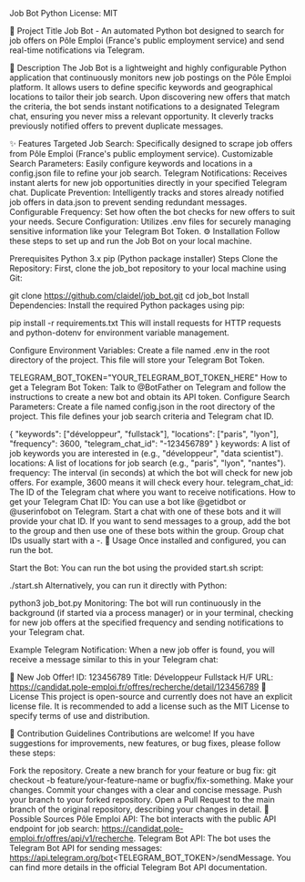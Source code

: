 Job Bot
Python License: MIT

🚀 Project Title
Job Bot - An automated Python bot designed to search for job offers on Pôle Emploi (France's public employment service) and send real-time notifications via Telegram.

📝 Description
The Job Bot is a lightweight and highly configurable Python application that continuously monitors new job postings on the Pôle Emploi platform. It allows users to define specific keywords and geographical locations to tailor their job search. Upon discovering new offers that match the criteria, the bot sends instant notifications to a designated Telegram chat, ensuring you never miss a relevant opportunity. It cleverly tracks previously notified offers to prevent duplicate messages.

✨ Features
Targeted Job Search: Specifically designed to scrape job offers from Pôle Emploi (France's public employment service).
Customizable Search Parameters: Easily configure keywords and locations in a config.json file to refine your job search.
Telegram Notifications: Receives instant alerts for new job opportunities directly in your specified Telegram chat.
Duplicate Prevention: Intelligently tracks and stores already notified job offers in data.json to prevent sending redundant messages.
Configurable Frequency: Set how often the bot checks for new offers to suit your needs.
Secure Configuration: Utilizes .env files for securely managing sensitive information like your Telegram Bot Token.
⚙️ Installation
Follow these steps to set up and run the Job Bot on your local machine.

Prerequisites
Python 3.x
pip (Python package installer)
Steps
Clone the Repository: First, clone the job_bot repository to your local machine using Git:

git clone https://github.com/claidel/job_bot.git
cd job_bot
Install Dependencies: Install the required Python packages using pip:

pip install -r requirements.txt
This will install requests for HTTP requests and python-dotenv for environment variable management.

Configure Environment Variables: Create a file named .env in the root directory of the project. This file will store your Telegram Bot Token.

TELEGRAM_BOT_TOKEN="YOUR_TELEGRAM_BOT_TOKEN_HERE"
How to get a Telegram Bot Token: Talk to @BotFather on Telegram and follow the instructions to create a new bot and obtain its API token.
Configure Search Parameters: Create a file named config.json in the root directory of the project. This file defines your job search criteria and Telegram chat ID.

{
  "keywords": ["développeur", "fullstack"],
  "locations": ["paris", "lyon"],
  "frequency": 3600,
  "telegram_chat_id": "-123456789"
}
keywords: A list of job keywords you are interested in (e.g., "développeur", "data scientist").
locations: A list of locations for job search (e.g., "paris", "lyon", "nantes").
frequency: The interval (in seconds) at which the bot will check for new job offers. For example, 3600 means it will check every hour.
telegram_chat_id: The ID of the Telegram chat where you want to receive notifications.
How to get your Telegram Chat ID: You can use a bot like @getidbot or @userinfobot on Telegram. Start a chat with one of these bots and it will provide your chat ID. If you want to send messages to a group, add the bot to the group and then use one of these bots within the group. Group chat IDs usually start with a -.
🚀 Usage
Once installed and configured, you can run the bot.

Start the Bot: You can run the bot using the provided start.sh script:

./start.sh
Alternatively, you can run it directly with Python:

python3 job_bot.py
Monitoring: The bot will run continuously in the background (if started via a process manager) or in your terminal, checking for new job offers at the specified frequency and sending notifications to your Telegram chat.

Example Telegram Notification: When a new job offer is found, you will receive a message similar to this in your Telegram chat:

💼 New Job Offer!
ID: 123456789
Title: Développeur Fullstack H/F
URL: https://candidat.pole-emploi.fr/offres/recherche/detail/123456789
📜 License
This project is open-source and currently does not have an explicit license file. It is recommended to add a license such as the MIT License to specify terms of use and distribution.

🤝 Contribution Guidelines
Contributions are welcome! If you have suggestions for improvements, new features, or bug fixes, please follow these steps:

Fork the repository.
Create a new branch for your feature or bug fix: git checkout -b feature/your-feature-name or bugfix/fix-something.
Make your changes.
Commit your changes with a clear and concise message.
Push your branch to your forked repository.
Open a Pull Request to the main branch of the original repository, describing your changes in detail.
🔗 Possible Sources
Pôle Emploi API: The bot interacts with the public API endpoint for job search: https://candidat.pole-emploi.fr/offres/api/v1/recherche.
Telegram Bot API: The bot uses the Telegram Bot API for sending messages: https://api.telegram.org/bot<TELEGRAM_BOT_TOKEN>/sendMessage. You can find more details in the official Telegram Bot API documentation.
